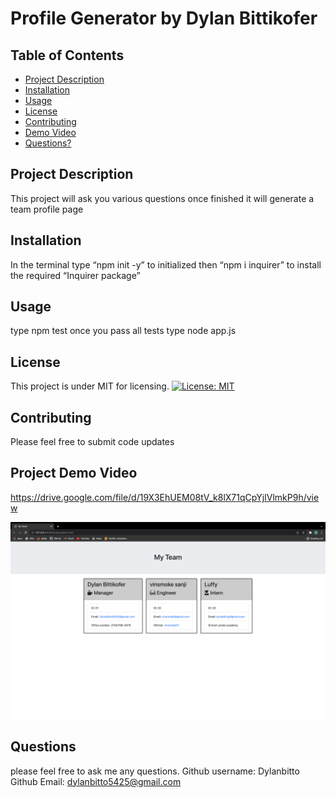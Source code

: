 
  # Profile Generator by Dylan Bittikofer
  ## Table of Contents
  * [Project Description](#project-description)
  * [Installation](#installation)
  * [Usage](#usage)
  * [License](#license)
  * [Contributing](#contributing)
  * [Demo Video](#Project-Demo-Video)
  * [Questions?](#questions)
  ## Project Description
  This project will ask you various questions once finished it will generate a team profile page
  ## Installation
  In the terminal type “npm init -y” to initialized then “npm i inquirer” to install the required “Inquirer package”
  ## Usage
  type npm test once you pass all tests type node app.js
  ## License
  This project is under MIT for licensing.
  [![License: MIT](https://img.shields.io/badge/License-MIT-yellow.svg)](https://opensource.org/licenses/MIT)
  ## Contributing
  Please feel free to submit code updates
  ## Project Demo Video
  https://drive.google.com/file/d/19X3EhUEM08tV_k8lX71qCpYjIVlmkP9h/view

  
  ![profile generator](Team-Profile-Generator.png)
  ## Questions
  please feel free to ask me any questions.
  Github username: Dylanbitto
  Github Email: <dylanbitto5425@gmail.com>
  